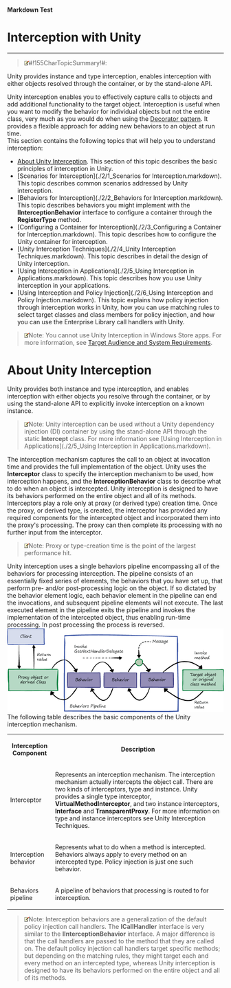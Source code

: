 ﻿---
Source File Name: 75-Interception.docx
AssetID: 8354c203-e77a-4873-80c9-b9041b468795
Title: Interception with Unity
Order In ToC: 2
Output Filename: 2_Interception with Unity.markdown
---

#### Markdown Test ####
# Interception with Unity #
----------


> ![](images/note.gif)#!155CharTopicSummary!#:
> 
Unity provides instance and type interception, enables interception with either objects resolved through the container, or by the stand-alone API.

Unity interception enables you to effectively capture calls to objects and add additional functionality to the target object. Interception is useful when you want to modify the behavior for individual objects but not the entire class, very much as you would do when using the [Decorator pattern](http://en.wikipedia.org/wiki/Decorator_pattern). It provides a flexible approach for adding new behaviors to an object at run time.   
This section contains the following topics that will help you to understand interception:  
+ <a href="#interception_about_unity" xmlns:dt="uuid:C2F41010-65B3-11d1-A29F-00AA00C14882" xmlns:xlink="http://www.w3.org/1999/xlink" xmlns:MSHelp="http://msdn.microsoft.com/mshelp">About Unity Interception</a>. This section of this topic describes the basic principles of interception in Unity.
+ [Scenarios for Interception](./2/1_Scenarios for Interception.markdown). This topic describes common scenarios addressed by Unity interception.
+ [Behaviors for Interception](./2/2_Behaviors for Interception.markdown). This topic describes behaviors you might implement with the **IInterceptionBehavior** interface to configure a container through the **RegisterType** method.
+ [Configuring a Container for Interception](./2/3_Configuring a Container for Interception.markdown). This topic describes how to configure the Unity container for interception.
+ [Unity Interception Techniques](./2/4_Unity Interception Techniques.markdown). This topic describes in detail the design of Unity interception.
+ [Using Interception in Applications](./2/5_Using Interception in Applications.markdown). This topic describes how you use Unity interception in your applications.
+ [Using Interception and Policy Injection](./2/6_Using Interception and Policy Injection.markdown). This topic explains how policy injection through interception works in Unity, how you can use matching rules to select target classes and class members for policy injection, and how you can use the Enterprise Library call handlers with Unity.

> ![](images/note.gif)Note:
> You cannot use Unity Interception in Windows Store apps. For more information, see [Target Audience and System Requirements](http://msdn.microsoft.com/library/c678b828-6309-41e9-bc24-04c290d448bb).


# About Unity Interception #
<a name="interception_about_unity" href="#" xmlns:xlink="http://www.w3.org/1999/xlink"><span /></a>Unity provides both instance and type interception, and enables interception with either objects you resolve through the container, or by using the stand-alone API to explicitly invoke interception on a known instance.  


> ![](images/note.gif)Note:
> Unity interception can be used without a Unity dependency injection (DI) container by using the stand-alone API through the static **Intercept** class. For more information see [Using Interception in Applications](./2/5_Using Interception in Applications.markdown).


The interception mechanism captures the call to an object at invocation time and provides the full implementation of the object. Unity uses the **Interceptor** class to specify the interception mechanism to be used, how interception happens, and the **InterceptionBehavior** class to describe what to do when an object is intercepted. Unity interception is designed to have its behaviors performed on the entire object and all of its methods. Interceptors play a role only at proxy (or derived type) creation time. Once the proxy, or derived type, is created, the interceptor has provided any required components for the intercepted object and incorporated them into the proxy's processing. The proxy can then complete its processing with no further input from the interceptor.  


> ![](images/note.gif)Note:
> Proxy or type-creation time is the point of the largest performance hit.


Unity interception uses a single behaviors pipeline encompassing all of the behaviors for processing interception. The pipeline consists of an essentially fixed series of elements, the behaviors that you have set up, that perform pre- and/or post-processing logic on the object. If so dictated by the behavior element logic, each behavior element in the pipeline can end the invocations, and subsequent pipeline elements will not execute. The last executed element in the pipeline exits the pipeline and invokes the implementation of the intercepted object, thus enabling run-time processing. In post processing the process is reversed.  
![](images/68DE2665B2D4503428107A4DD26F42E3.png)  
The following table describes the basic components of the Unity interception mechanism.  
<table xmlns:xlink="http://www.w3.org/1999/xlink"><tr><th><p>Interception Component</p></th><th><p>Description</p></th></tr><tr><td><p>Interceptor</p></td><td><p>Represents an interception mechanism. The interception mechanism actually intercepts the object call. There are two kinds of interceptors, type and instance. Unity provides a single type interceptor, <b>VirtualMethodInterceptor</b>, and two instance interceptors, <b>Interface</b> and <b>TransparentProxy</b>. For more information on type and instance interceptors see <hlink xlink:type="simple" xlink:show="new" xlink:actuate="onRequest" xlink:href="9765b670-328a-488c-a219-d114381b7c75.html">Unity Interception Techniques</hlink>.</p></td></tr><tr><td><p>Interception behavior</p></td><td><p>Represents what to do when a method is intercepted. Behaviors always apply to every method on an intercepted type. Policy injection is just one such behavior.</p></td></tr><tr><td><p>Behaviors pipeline</p></td><td><p>A pipeline of behaviors that processing is routed to for interception.</p></td></tr></table>

> ![](images/note.gif)Note:
> Interception behaviors are a generalization of the default policy injection call handlers. The **ICallHandler** interface is very similar to the **IInterceptionBehavior** interface. A major difference is that the call handlers are passed to the method that they are called on.
The default policy injection call handlers target specific methods; but depending on the matching rules, they might target each and every method on an intercepted type, whereas Unity interception is designed to have its behaviors performed on the entire object and all of its methods. 




